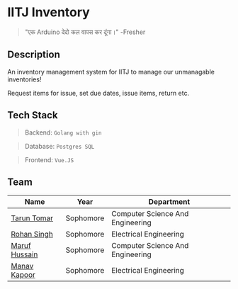 # IITJ Inventory

> "एक Arduino देदो कल वापस कर दूंगा।"
>                                  -Fresher

## Description

An inventory management system for IITJ to manage our unmanagable inventories!

Request items for issue, set due dates, issue items, return etc.

## Tech Stack

> Backend: `Golang with gin`

> Database: `Postgres SQL`

> Frontend: `Vue.JS`

## Team
| Name                                            | Year      | Department                       |
| ----------------------------------------------- | --------- | -------------------------------- |
| [Tarun Tomar](https://github.com/TarunTomar122) | Sophomore | Computer Science And Engineering |
| [Rohan Singh](https://github.com/rohansingh9001) | Sophomore | Electrical Engineering |
| [Maruf Hussain](https://github.com/rohansingh9001) | Sophomore | Computer Science And Engineering |
| [Manav Kapoor](https://github.com/manav1403) | Sophomore | Electrical Engineering |
